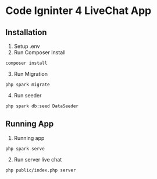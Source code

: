 # Code Igninter 4 LiveChat App

## Installation
1. Setup .env
2. Run Composer Install
```
composer install
```
3. Run Migration
```
php spark migrate
```
4. Run seeder
```
php spark db:seed DataSeeder
```


## Running App
 1. Running app
```
php spark serve
```

2. Run server live chat
```
php public/index.php server
```